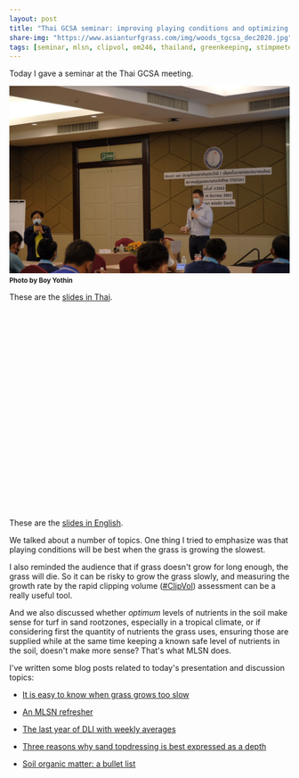 ```yaml
---
layout: post
title: "Thai GCSA seminar: improving playing conditions and optimizing work efficiency"
share-img: "https://www.asianturfgrass.com/img/woods_tgcsa_dec2020.jpg"
tags: [seminar, mlsn, clipvol, om246, thailand, greenkeeping, stimpmeter]
---
```


Today I gave a seminar at the Thai GCSA meeting. 

![Micah Woods speaking at the December 2020 Thai GCSA meeting](/img/woods_tgcsa_dec2020.jpg)
<small><strong>Photo by Boy Yothin</strong></small>

These are the [slides in Thai](http://www.files.asianturfgrass.com/2020-12-14_woods_th.pdf).

<div id="adobe-dc-view" style="height: 360px; width: 500px;"></div>
<script src="https://documentcloud.adobe.com/view-sdk/main.js"></script>
<script type="text/javascript">
	document.addEventListener("adobe_dc_view_sdk.ready", function(){ 
		var adobeDCView = new AdobeDC.View({clientId: "9aa0fe9e24a64d0187ec7060401c9947", divId: "adobe-dc-view"});
		adobeDCView.previewFile({
			content:{location: {url: "https://www.asianturfgrass.com/resources/2020-12-14_woods_th.pdf"}},
			metaData:{fileName: "2020-12-14_woods_th.pdf"}
		}, {embedMode: "SIZED_CONTAINER"});
	});
</script>

These are the [slides in English](http://www.files.asianturfgrass.com/2020-12-14_woods_en.pdf).

We talked about a number of topics. One thing I tried to emphasize was that playing conditions will be best when the grass is growing the slowest. 

I also reminded the audience that if grass doesn't grow for long enough, the grass will die. So it can be risky to grow the grass slowly, and measuring the growth rate by the rapid clipping volume ([#ClipVol](https://www.asianturfgrass.com/tags/#clipvol)) assessment can be a really useful tool.

And we also discussed whether *optimum* levels of nutrients in the soil make sense for turf in sand rootzones, especially in a tropical climate, or if considering first the quantity of nutrients the grass uses, ensuring those are supplied while at the same time keeping a known safe level of nutrients in the soil, doesn't make more sense? That's what MLSN does.

I've written some blog posts related to today's presentation and discussion topics:

* [It is easy to know when grass grows too slow](https://www.asianturfgrass.com/2020-05-07-dangerous-grow-too-slow/)

* [An MLSN refresher](https://www.blog.asianturfgrass.com/2017/04/an-mlsn-refresher.html)

* [The last year of DLI with weekly averages](https://www.asianturfgrass.com/2020-11-30-last-year-dli-weekly-avg/)

* [Three reasons why sand topdressing is best expressed as a depth](https://www.asianturfgrass.com/2019-08-08-three-reasons-sand-depth/)

* [Soil organic matter: a bullet list](https://www.asianturfgrass.com/2020-02-17-soil-organic-matter-bullet-list/)



